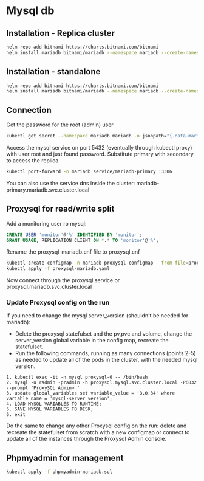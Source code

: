 # Mysql db

## Installation - Replica cluster

```bash
helm repo add bitnami https://charts.bitnami.com/bitnami
helm install mariadb bitnami/mariadb --namespace mariadb --create-namespace --set metrics.enabled=true --set metrics.serviceMonitor.enabled=true --set metrics.serviceMonitor.labels.release=kube-prometheus-stack --set primary.persistence.storageClass=longhorn --set primary.persistence.size=15Gi --set primary.persistence.accessModes={ReadWriteMany} --set secondary.persistence.storageClass=longhorn --set secondary.persistence.size=15Gi --set secondary.persistence.accessModes={ReadWriteMany} --set architecture=replication --set secondary.replicaCount=2 --set primary.livenessProbe.initialDelaySeconds=600 --set primary.readinessProbe.initialDelaySeconds=600 --set secondary.livenessProbe.initialDelaySeconds=600 --set secondary.readinessProbe.initialDelaySeconds=600
```

## Installation - standalone

```bash
helm repo add bitnami https://charts.bitnami.com/bitnami
helm install mariadb bitnami/mariadb --namespace mariadb --create-namespace --set metrics.enabled=true --set metrics.serviceMonitor.enabled=true --set metrics.serviceMonitor.labels.release=kube-prometheus-stack --set primary.persistence.storageClass=longhorn --set primary.persistence.size=15Gi --set primary.persistence.accessModes={ReadWriteMany} --set primary.livenessProbe.initialDelaySeconds=600 --set primary.readinessProbe.initialDelaySeconds=600
```

## Connection

Get the password for the root (admin) user

```bash
kubectl get secret --namespace mariadb mariadb -o jsonpath="{.data.mariadb-root-password}" | base64 -d
```

Access the mysql service on port 5432 (eventually through kubectl proxy) with user root and just found password.
Substitute primary with secondary to access the replica.

```bash
kubectl port-forward -n mariadb service/mariadb-primary :3306
```

You can also use the service dns inside the cluster: mariadb-primary.mariadb.svc.cluster.local

## Proxysql for read/write split

Add a monitoring user ro mysql:

```sql
CREATE USER 'monitor'@'%' IDENTIFIED BY 'monitor';
GRANT USAGE, REPLICATION CLIENT ON *.* TO 'monitor'@'%';
```

Rename the proxysql-mariadb.cnf file to proxysql.cnf

```bash
kubectl create configmap -n mariadb proxysql-configmap --from-file=proxysql.cnf
kubectl apply -f proxysql-mariadb.yaml
```

Now connect through the proxysql service or proxysql.mariadb.svc.cluster.local

### Update Proxysql config on the run

If you need to change the mysql server_version (shouldn't be needed for mariadb):

- Delete the proxysql statefulset and the pv,pvc and volume, change the server_version global variable in the config map, recreate the statefulset.
- Run the following commands, running as many connections (points 2-5) as needed to update all of the pods in the cluster, with the needed mysql version.

```
1. kubectl exec -it -n mysql proxysql-0 -- /bin/bash
2. mysql -u radmin -pradmin -h proxysql.mysql.svc.cluster.local -P6032 --prompt 'ProxySQL Admin> '
3. update global_variables set variable_value = '8.0.34' where variable_name = 'mysql-server_version';
4. LOAD MYSQL VARIABLES TO RUNTIME;
5. SAVE MYSQL VARIABLES TO DISK;
6. exit
```

Do the same to change any other Proxysql config on the run: delete and recreate the statefulset from scratch with a new configmap or connect to update all of the instances through the Proxysql Admin console.

## Phpmyadmin for management

```bash
kubectl apply -f phpmyadmin-mariadb.sql
```

